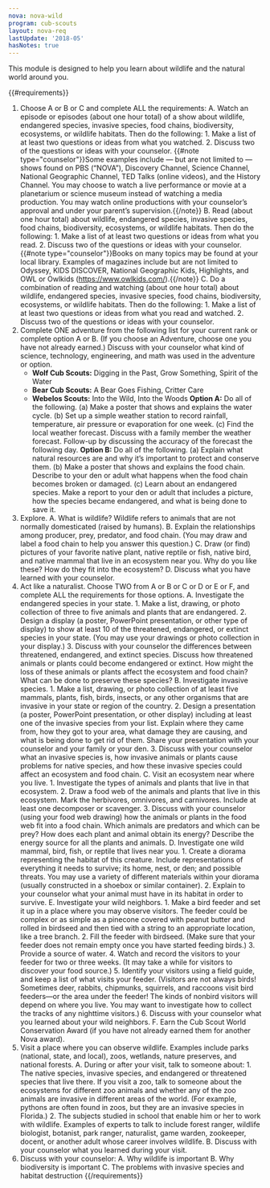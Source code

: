 ```yaml
---
nova: nova-wild
program: cub-scouts
layout: nova-req
lastUpdate: '2018-05'
hasNotes: true
---
```


This module is designed to help you learn about wildlife and the natural world around you.

{{#requirements}}
1. Choose A or B or C and complete ALL the requirements:
    A. Watch an episode or episodes (about one hour total) of a show about wildlife, endangered species, invasive species, food chains, biodiversity, ecosystems, or wildlife habitats. Then do the following:
        1. Make a list of at least two questions or ideas from what you watched.
        2. Discuss two of the questions or ideas with your counselor.
        {{#note type="counselor"}}Some examples include — but are not limited to — shows found on PBS (“NOVA”), Discovery Channel, Science Channel, National Geographic Channel, TED Talks (online videos), and the History Channel. You may choose to watch a live performance or movie at a planetarium or science museum instead of watching a media production. You may watch online productions with your counselor’s approval and under your parent’s supervision.{{/note}}
    B. Read (about one hour total) about wildlife, endangered species, invasive species, food chains, biodiversity, ecosystems, or wildlife habitats. Then do the following:
        1. Make a list of at least two questions or ideas from what you read.
        2. Discuss two of the questions or ideas with your counselor.
        {{#note type="counselor"}}Books on many topics may be found at your local library. Examples of magazines include but are not limited to Odyssey, KIDS DISCOVER, National Geographic Kids, Highlights, and OWL or Owlkids (https://www.owlkids.com/).{{/note}}
    C. Do a combination of reading and watching (about one hour total) about wildlife, endangered species, invasive species, food chains, biodiversity, ecosystems, or wildlife habitats. Then do the following:
        1. Make a list of at least two questions or ideas from what you read and watched.
        2. Discuss two of the questions or ideas with your counselor.
2. Complete ONE adventure from the following list for your current rank or complete option A or B. (If you choose an Adventure, choose one you have not already earned.) Discuss with your counselor what kind of science, technology, engineering, and math was used in the adventure or option.
    * **Wolf Cub Scouts:** Digging in the Past, Grow Something, Spirit of the Water
    * **Bear Cub Scouts:** A Bear Goes Fishing, Critter Care
    * **Webelos Scouts:** Into the Wild, Into the Woods
    **Option A:** Do all of the following.
        (a) Make a poster that shows and explains the water cycle.
        (b) Set up a simple weather station to record rainfall, temperature, air pressure or evaporation for one week.
        (c) Find the local weather forecast. Discuss with a family member the weather forecast. Follow-up by discussing the accuracy of the forecast the following day.
    **Option B:** Do all of the following.
        (a) Explain what natural resources are and why it’s important to protect and conserve them.
        (b) Make a poster that shows and explains the food chain. Describe to your den or adult what happens when the food chain becomes broken or damaged.
        (c) Learn about an endangered species. Make a report to your den or adult that includes a picture, how the species became endangered, and what is being done to save it.
3. Explore.
    A. What is wildlife? Wildlife refers to animals that are not normally domesticated (raised by humans).
    B. Explain the relationships among producer, prey, predator, and food chain. (You may draw and label a food chain to help you answer this question.)
    C. Draw (or find) pictures of your favorite native plant, native reptile or fish, native bird, and native mammal that live in an ecosystem near you. Why do you like these? How do they fit into the ecosystem?
    D. Discuss what you have learned with your counselor.
4. Act like a naturalist. Choose TWO from A or B or C or D or E or F, and complete ALL the requirements for those options.
    A. Investigate the endangered species in your state.
        1. Make a list, drawing, or photo collection of three to five animals and plants that are endangered.
        2. Design a display (a poster, PowerPoint presentation, or other type of display) to show at least 10 of the threatened, endangered, or extinct species in your state. (You may use your drawings or photo collection in your display.)
        3. Discuss with your counselor the differences between threatened, endangered, and extinct species. Discuss how threatened animals or plants could become endangered or extinct. How might the loss of these animals or plants affect the ecosystem and food chain? What can be done to preserve these species?
    B. Investigate invasive species.
        1. Make a list, drawing, or photo collection of at least five mammals, plants, fish, birds, insects, or any other organisms that are invasive in your state or region of the country.
        2. Design a presentation (a poster, PowerPoint presentation, or other display) including at least one of the invasive species from your list. Explain where they came from, how they got to your area, what damage they are causing, and what is being done to get rid of them. Share your presentation with your counselor and your family or your den.
        3. Discuss with your counselor what an invasive species is, how invasive animals or plants cause problems for native species, and how these invasive species could affect an ecosystem and food chain.
    C. Visit an ecosystem near where you live.
        1. Investigate the types of animals and plants that live in that ecosystem.
        2. Draw a food web of the animals and plants that live in this ecosystem. Mark the herbivores, omnivores, and carnivores. Include at least one decomposer or scavenger.
        3. Discuss with your counselor (using your food web drawing) how the animals or plants in the food web fit into a food chain. Which animals are predators and which can be prey? How does each plant and animal obtain its energy? Describe the energy source for all the plants and animals.
    D. Investigate one wild mammal, bird, fish, or reptile that lives near you.
        1. Create a diorama representing the habitat of this creature. Include representations of everything it needs to survive; its home, nest, or den; and possible threats. You may use a variety of different materials within your diorama (usually constructed in a shoebox or similar container).
        2. Explain to your counselor what your animal must have in its habitat in order to survive.
    E. Investigate your wild neighbors.
        1. Make a bird feeder and set it up in a place where you may observe visitors. The feeder could be complex or as simple as a pinecone covered with peanut butter and rolled in birdseed and then tied with a string to an appropriate location, like a tree branch.
        2. Fill the feeder with birdseed. (Make sure that your feeder does not remain empty once you have started feeding birds.)
        3. Provide a source of water.
        4. Watch and record the visitors to your feeder for two or three weeks. (It may take a while for visitors to discover your food source.)
        5. Identify your visitors using a field guide, and keep a list of what visits your feeder. (Visitors are not always birds! Sometimes deer, rabbits, chipmunks, squirrels, and raccoons visit bird feeders—or the area under the feeder! The kinds of nonbird visitors will depend on where you live. You may want to investigate how to collect the tracks of any nighttime visitors.)
        6. Discuss with your counselor what you learned about your wild neighbors.
    F. Earn the Cub Scout World Conservation Award (if you have not already earned them for another Nova award).
5. Visit a place where you can observe wildlife. Examples include parks (national, state, and local), zoos, wetlands, nature preserves, and national forests.
    A. During or after your visit, talk to someone about:
        1. The native species, invasive species, and endangered or threatened species that live there. If you visit a zoo, talk to someone about the ecosystems for different zoo animals and whether any of the zoo animals are invasive in different areas of the world. (For example, pythons are often found in zoos, but they are an invasive species in Florida.)
        2. The subjects studied in school that enable him or her to work with wildlife. Examples of experts to talk to include forest ranger, wildlife biologist, botanist, park ranger, naturalist, game warden, zookeeper, docent, or another adult whose career involves wildlife.
    B. Discuss with your counselor what you learned during your visit.
6. Discuss with your counselor:
    A. Why wildlife is important
    B. Why biodiversity is important
    C. The problems with invasive species and habitat destruction
{{/requirements}}

